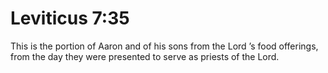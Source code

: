 # Leviticus 7:35

This is the portion of Aaron and of his sons from the Lord ’s food offerings, from the day they were presented to serve as priests of the Lord.
